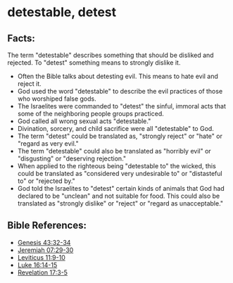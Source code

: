 # detestable, detest #

## Facts: ##

The term "detestable" describes something that should be disliked and rejected. To "detest" something means to strongly dislike it. 

* Often the Bible talks about detesting evil. This means to hate evil and reject it.
* God used the word "detestable" to describe the evil practices of those who worshiped false gods.
* The Israelites were commanded to "detest" the sinful, immoral acts that some of the neighboring people groups practiced.
* God called all wrong sexual acts "detestable."
* Divination, sorcery, and child sacrifice were all "detestable" to God.
* The term "detest" could be translated as, "strongly reject" or "hate" or "regard as very evil."
* The term "detestable" could also be translated as "horribly evil" or "disgusting" or "deserving rejection."
* When applied to the righteous being "detestable to" the wicked, this could be translated as "considered very undesirable to" or "distasteful to" or "rejected by."
* God told the Israelites to "detest" certain kinds of animals that God had declared to be "unclean" and not suitable for food. This could also be translated as "strongly dislike" or "reject" or "regard as unacceptable."



## Bible References: ##

* [Genesis 43:32-34](en/tn/gen/help/43/32)
* [Jeremiah 07:29-30](en/tn/jer/help/07/29)
* [Leviticus 11:9-10](en/tn/lev/help/11/09)
* [Luke 16:14-15](en/tn/luk/help/16/14)
* [Revelation 17:3-5](en/tn/rev/help/17/03)